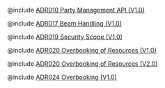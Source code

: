 <!--
    ATTENTION: This file was generated via gradle!
               Do NOT manually edit this file! Any such changes will be overwritten!
-->

@include [ADR010 Party Management API (V1.0)](ADR010-party-management-api_V1.0.md)

@include [ADR017 Beam Handling (V1.0)](ADR017-beam-handling_V1.0.md)

@include [ADR019 Security Scope (V1.0)](ADR019-security-scope_V1.0.md)

@include [ADR020 Overbooking of Resources (V1.0)](ADR020-overbooking-of-resources_V1.0.md)

@include [ADR020 Overbooking of Resources (V2.0)](ADR020-overbooking-of-resources_V2.0.md)

@include [ADR024 Overbooking (V1.0)](ADR024-overbooking_V1.0.md)
